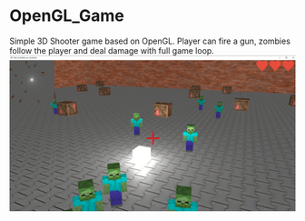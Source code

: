 # OpenGL_Game
Simple 3D Shooter game based on OpenGL. 
Player can fire a gun, zombies follow the player and deal damage with full game loop.
![My Image](preview.PNG)
